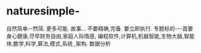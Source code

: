 # naturesimple-
自然简单--然简. 更多可能. 故事... 不要精确,完备. 要立即执行. 专题标的---首要身心健康,尽早财务自由,家庭人际情感, 编程软件,计算机,机器智能,生物大脑,智能体,数学,科学,算法,模式,系统 ,架构. 数据分析
